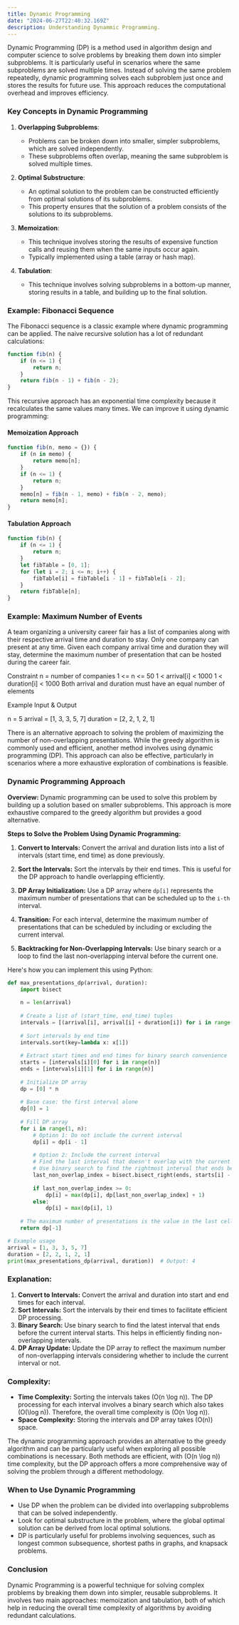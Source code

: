 ```yaml
---
title: Dynamic Programming
date: "2024-06-27T22:40:32.169Z"
description: Understanding Dynammic Programming.
---
```


Dynamic Programming (DP) is a method used in algorithm design and computer science to solve problems by breaking them down into simpler subproblems. It is particularly useful in scenarios where the same subproblems are solved multiple times. Instead of solving the same problem repeatedly, dynamic programming solves each subproblem just once and stores the results for future use. This approach reduces the computational overhead and improves efficiency.

### Key Concepts in Dynamic Programming

1. **Overlapping Subproblems**:
   - Problems can be broken down into smaller, simpler subproblems, which are solved independently.
   - These subproblems often overlap, meaning the same subproblem is solved multiple times.

2. **Optimal Substructure**:
   - An optimal solution to the problem can be constructed efficiently from optimal solutions of its subproblems.
   - This property ensures that the solution of a problem consists of the solutions to its subproblems.

3. **Memoization**:
   - This technique involves storing the results of expensive function calls and reusing them when the same inputs occur again.
   - Typically implemented using a table (array or hash map).

4. **Tabulation**:
   - This technique involves solving subproblems in a bottom-up manner, storing results in a table, and building up to the final solution.

### Example: Fibonacci Sequence

The Fibonacci sequence is a classic example where dynamic programming can be applied. The naive recursive solution has a lot of redundant calculations:

```javascript
function fib(n) {
    if (n <= 1) {
        return n;
    }
    return fib(n - 1) + fib(n - 2);
}
```

This recursive approach has an exponential time complexity because it recalculates the same values many times. We can improve it using dynamic programming:

#### Memoization Approach

```javascript
function fib(n, memo = {}) {
    if (n in memo) {
        return memo[n];
    }
    if (n <= 1) {
        return n;
    }
    memo[n] = fib(n - 1, memo) + fib(n - 2, memo);
    return memo[n];
}
```

#### Tabulation Approach

```javascript
function fib(n) {
    if (n <= 1) {
        return n;
    }
    let fibTable = [0, 1];
    for (let i = 2; i <= n; i++) {
        fibTable[i] = fibTable[i - 1] + fibTable[i - 2];
    }
    return fibTable[n];
}
```

### Example: Maximum Number of Events
A team organizing a university career fair has a list of companies along with their respective arrival time and duration to stay.
Only one company can present at any time. Given each company arrival time and duration they will stay, determine the maximum number of presentation that can be hosted during the career fair.

Constraint
n = number of companies 1 <= n <= 50
1 < arrival[i] < 1000
1 < duration[i] < 1000
Both arrival and duration must have an equal number of elements

Example Input & Output

n = 5
arrival = [1, 3, 3, 5, 7]
duration = [2, 2, 1, 2, 1]

There is an alternative approach to solving the problem of maximizing the number of non-overlapping presentations. While the greedy algorithm is commonly used and efficient, another method involves using dynamic programming (DP). This approach can also be effective, particularly in scenarios where a more exhaustive exploration of combinations is feasible.

### **Dynamic Programming Approach**

**Overview:**
Dynamic programming can be used to solve this problem by building up a solution based on smaller subproblems. This approach is more exhaustive compared to the greedy algorithm but provides a good alternative.

**Steps to Solve the Problem Using Dynamic Programming:**

1. **Convert to Intervals:**
   Convert the arrival and duration lists into a list of intervals (start time, end time) as done previously.

2. **Sort the Intervals:**
   Sort the intervals by their end times. This is useful for the DP approach to handle overlapping efficiently.

3. **DP Array Initialization:**
   Use a DP array where `dp[i]` represents the maximum number of presentations that can be scheduled up to the `i-th` interval.

4. **Transition:**
   For each interval, determine the maximum number of presentations that can be scheduled by including or excluding the current interval. 

5. **Backtracking for Non-Overlapping Intervals:**
   Use binary search or a loop to find the last non-overlapping interval before the current one.

Here's how you can implement this using Python:

```python
def max_presentations_dp(arrival, duration):
    import bisect
    
    n = len(arrival)
    
    # Create a list of (start_time, end_time) tuples
    intervals = [(arrival[i], arrival[i] + duration[i]) for i in range(n)]
    
    # Sort intervals by end time
    intervals.sort(key=lambda x: x[1])
    
    # Extract start times and end times for binary search convenience
    starts = [intervals[i][0] for i in range(n)]
    ends = [intervals[i][1] for i in range(n)]
    
    # Initialize DP array
    dp = [0] * n
    
    # Base case: the first interval alone
    dp[0] = 1
    
    # Fill DP array
    for i in range(1, n):
        # Option 1: Do not include the current interval
        dp[i] = dp[i - 1]
        
        # Option 2: Include the current interval
        # Find the last interval that doesn't overlap with the current one
        # Use binary search to find the rightmost interval that ends before the current starts
        last_non_overlap_index = bisect.bisect_right(ends, starts[i] - 1) - 1
        
        if last_non_overlap_index >= 0:
            dp[i] = max(dp[i], dp[last_non_overlap_index] + 1)
        else:
            dp[i] = max(dp[i], 1)
    
    # The maximum number of presentations is the value in the last cell of the DP array
    return dp[-1]

# Example usage
arrival = [1, 3, 3, 5, 7]
duration = [2, 2, 1, 2, 1]
print(max_presentations_dp(arrival, duration))  # Output: 4
```

### **Explanation:**

1. **Convert to Intervals:** Convert the arrival and duration into start and end times for each interval.
2. **Sort Intervals:** Sort the intervals by their end times to facilitate efficient DP processing.
3. **Binary Search:** Use binary search to find the latest interval that ends before the current interval starts. This helps in efficiently finding non-overlapping intervals.
4. **DP Array Update:** Update the DP array to reflect the maximum number of non-overlapping intervals considering whether to include the current interval or not.

### **Complexity:**

- **Time Complexity:** Sorting the intervals takes \(O(n \log n)\). The DP processing for each interval involves a binary search which also takes \(O(\log n)\). Therefore, the overall time complexity is \(O(n \log n)\).
- **Space Complexity:** Storing the intervals and DP array takes \(O(n)\) space.

The dynamic programming approach provides an alternative to the greedy algorithm and can be particularly useful when exploring all possible combinations is necessary. Both methods are efficient, with \(O(n \log n)\) time complexity, but the DP approach offers a more comprehensive way of solving the problem through a different methodology.


### When to Use Dynamic Programming

- Use DP when the problem can be divided into overlapping subproblems that can be solved independently.
- Look for optimal substructure in the problem, where the global optimal solution can be derived from local optimal solutions.
- DP is particularly useful for problems involving sequences, such as longest common subsequence, shortest paths in graphs, and knapsack problems.

### Conclusion

Dynamic Programming is a powerful technique for solving complex problems by breaking them down into simpler, reusable subproblems. It involves two main approaches: memoization and tabulation, both of which help in reducing the overall time complexity of algorithms by avoiding redundant calculations.
